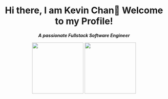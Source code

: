 <h1 align="center">
Hi there, I am Kevin Chan👋 Welcome to my Profile! 
</h1>
<p align="center">
<strong><em>A passionate Fullstack Software Engineer</em></strong>
</p>

<div align="center">
<img src="https://github-readme-stats.vercel.app/api?username=kchannn13&show_icons=true&theme=rose_pine" height="160px"/>
<img src="https://github-readme-stats.vercel.app/api/top-langs/?username=kchannn13&layout=compact&&theme=rose_pine" height="160px"/>
</div>
